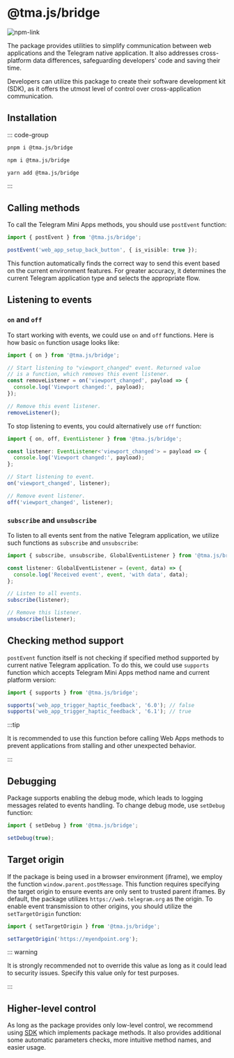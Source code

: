 # @tma.js/bridge

[npm-link]: https://npmjs.com/package/@tma.js/bridge

[npm-shield]: https://img.shields.io/npm/v/@tma.js/bridge?logo=npm

![[npm-link]][npm-shield]

The package provides utilities to simplify communication between web applications and the Telegram
native application. It also addresses cross-platform data differences, safeguarding developers' code
and saving their time.

Developers can utilize this package to create their software development kit (SDK), as it offers the
utmost level of control over cross-application communication.

## Installation

::: code-group

```bash [pnpm]
pnpm i @tma.js/bridge
```

```bash [npm]
npm i @tma.js/bridge
```

```bash [yarn]
yarn add @tma.js/bridge
```

:::

## Calling methods

To call the Telegram Mini Apps methods, you should use `postEvent` function:

```typescript
import { postEvent } from '@tma.js/bridge';

postEvent('web_app_setup_back_button', { is_visible: true });
```

This function automatically finds the correct way to send this event based on the current
environment features. For greater accuracy, it determines the current Telegram application type and
selects the appropriate flow.

## Listening to events

### `on` and `off`

To start working with events, we could use `on` and `off` functions. Here is how basic `on` function
usage looks like:

```typescript
import { on } from '@tma.js/bridge';

// Start listening to "viewport_changed" event. Returned value
// is a function, which removes this event listener.
const removeListener = on('viewport_changed', payload => {
  console.log('Viewport changed:', payload);
});

// Remove this event listener.
removeListener();
```

To stop listening to events, you could alternatively use `off` function:

```typescript
import { on, off, EventListener } from '@tma.js/bridge';

const listener: EventListener<'viewport_changed'> = payload => {
  console.log('Viewport changed:', payload);
};

// Start listening to event.
on('viewport_changed', listener);

// Remove event listener.
off('viewport_changed', listener);
```

### `subscribe` and `unsubscribe`

To listen to all events sent from the native Telegram application,
we utilize such functions as `subscribe` and `unsubscribe`:

```typescript
import { subscribe, unsubscribe, GlobalEventListener } from '@tma.js/bridge';

const listener: GlobalEventListener = (event, data) => {
  console.log('Received event', event, 'with data', data);
};

// Listen to all events.
subscribe(listener);

// Remove this listener.
unsubscribe(listener);
```

## Checking method support

`postEvent` function itself is not checking if specified method supported by current native Telegram
application. To do this, we could use `supports` function which accepts Telegram Mini Apps method
name and current platform version:

```typescript
import { supports } from '@tma.js/bridge';

supports('web_app_trigger_haptic_feedback', '6.0'); // false
supports('web_app_trigger_haptic_feedback', '6.1'); // true
```

:::tip

It is recommended to use this function before calling Web Apps methods to prevent applications from
stalling and other unexpected behavior.

:::

## Debugging

Package supports enabling the debug mode, which leads to logging
messages related to events handling. To change debug mode, use `setDebug`
function:

```typescript
import { setDebug } from '@tma.js/bridge';

setDebug(true);
```

## Target origin

If the package is being used in a browser environment (iframe), we employ the
function `window.parent.postMessage`. This function requires specifying the target origin to ensure
events are only sent to trusted parent iframes. By default, the package
utilizes `https://web.telegram.org` as the origin. To enable event transmission to other origins,
you should utilize the `setTargetOrigin` function:

```typescript
import { setTargetOrigin } from '@tma.js/bridge';

setTargetOrigin('https://myendpoint.org');
```

::: warning

It is strongly recommended not to override this value as long as it could lead to security issues.
Specify this value only for test purposes.

:::

## Higher-level control

As long as the package provides only low-level control, we recommend
using [SDK](./tma-js-sdk/about.md) which implements package methods. It also provides additional
some automatic parameters checks, more intuitive method names, and easier usage.